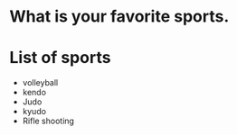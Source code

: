 # What is your favorite sports.

# List of sports
- volleyball
- kendo
- Judo
- kyudo
- Rifle shooting

